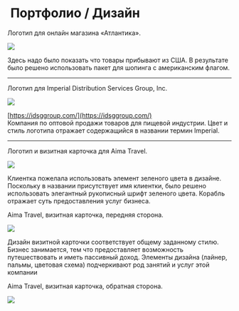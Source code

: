 #  Портфолио / Дизайн

Логотип для онлайн магазина «Атлантика».

![](Logo-2.png)

Здесь надо было показать что товары прибывают из США. В результате было решено использовать пакет для шопинга с американским флагом.

---

Логотип для Imperial Distribution Services Group, Inc.

![](IDSG-LOGO-2-300x87.jpg)

[https://idsggroup.com/](https://idsggroup.com/)  
Компания по оптовой продажи товаров для пищевой индустрии. Цвет и стиль логотипа отражает содержащийся в названии термин Imperial.

---

Логотип и визитная карточка для Aima Travel.

![](Aima-travel-logo-250x100-3-150x150.jpg)

Клиентка пожелала использовать элемент зеленого цвета в дизайне. Поскольку в названии присутствует имя клиентки, было решено использовать элегантный рукописный шрифт зеленого цвета. Корабль отражает суть предоставления услуг бизнеса.

Aima Travel, визитная карточка, передняя сторона.

![](Aima-Travel-Business-Card-Front-1.png)

Дизайн визитной карточки соответствует общему заданному стилю. Бизнес занимается, тем что предоставляет возможность путешествовать и иметь пассивный доход. Элементы дизайна (лайнер, пальмы, цветовая схема) подчеркивают род занятий и услуг этой компании

Aima Travel, визитная карточка, обратная сторона.

![](Aima-Travel-Business-Card-Back-2.png)